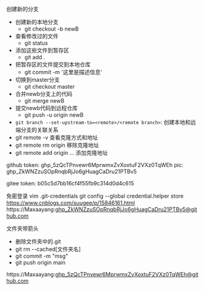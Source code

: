 创建新的分支
- 创建新的本地分支
	- git checkout -b newB
- 查看修改过的文件
	- git status
- 添加这些文件到暂存区
	- git add .
- 把暂存区的文件提交到本地仓库
	- git commit -m '这里是描述信息'
- 切换到master分支
	- git checkout master
- 合并newb分支上的代码
	- git merge newB
- 提交newb代码到远程仓库
	- git push -u origin newB
- `git branch --set-upstream-to=<remote>/<remote branch>`: 创建本地和远端分支的关联关系
- git remote -v 查看克隆方式和地址
- git remote rm origin 移除克隆地址
- git remote add origin ... 添加克隆地址

github token: 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
pic: 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

gitee token: b05c5d7bb16cf4f55fb9c314d0d4c615


免密登录
vim .git-credentials
git config --global credential.helper store
https://www.cnblogs.com/suugee/p/15846161.html
https://Maxaayang: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@github.com


文件夹带箭头
- 删除文件夹中的.git
- git rm --cached[文件夹名]
- git commit -m "msg"
- git push origin main

https://Maxaayang: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@github.com